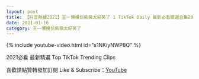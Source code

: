 ```yaml
---
layout: post
title: 【抖音熱搜2021】王一博模仿紫薇太好笑了 1 TikTok Daily 最新必看精選合集2021 01 16
date: 2021-01-16
category: 王一博模仿紫薇太好笑了
---
```


{% include youtube-video.html id="s1NKiyNWP8Q" %}

2021必看 最新精選 Top TikTok Trending Clips

喜歡請點贊轉發加訂閱 Like & Subscribe：[YouTube](https://www.youtube.com/channel/UCAoR7VcanIPd04uEq_GIylA/videos)

